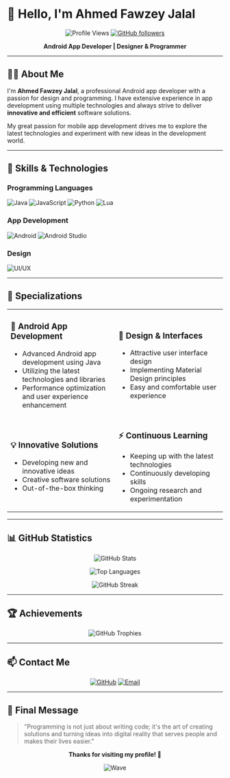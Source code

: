   # 👋 Hello, I'm Ahmed Fawzey Jalal

<div align="center">
  
![Profile Views](https://komarev.com/ghpvc/?username=AhmedFawezy&color=blueviolet&style=flat-square)
[![GitHub followers](https://img.shields.io/github/followers/AhmedFawezy?style=social)](https://github.com/AhmedFawezy)

**Android App Developer | Designer & Programmer**

</div>

---

## 👨‍💻 About Me

I'm **Ahmed Fawzey Jalal**, a professional Android app developer with a passion for design and programming. I have extensive experience in app development using multiple technologies and always strive to deliver **innovative and efficient** software solutions.

My great passion for mobile app development drives me to explore the latest technologies and experiment with new ideas in the development world.

---

## 🚀 Skills & Technologies

### Programming Languages
![Java](https://img.shields.io/badge/Java-ED8B00?style=for-the-badge&logo=java&logoColor=white)
![JavaScript](https://img.shields.io/badge/JavaScript-F7DF1E?style=for-the-badge&logo=javascript&logoColor=black)
![Python](https://img.shields.io/badge/Python-3776AB?style=for-the-badge&logo=python&logoColor=white)
![Lua](https://img.shields.io/badge/Lua-2C2D72?style=for-the-badge&logo=lua&logoColor=white)

### App Development
![Android](https://img.shields.io/badge/Android-3DDC84?style=for-the-badge&logo=android&logoColor=white)
![Android Studio](https://img.shields.io/badge/Android%20Studio-3DDC84?style=for-the-badge&logo=android-studio&logoColor=white)

### Design
![UI/UX](https://img.shields.io/badge/UI%2FUX-FF6B6B?style=for-the-badge&logo=figma&logoColor=white)

---

## 🎯 Specializations

<table>
<tr>
<td width="50%">

### 📱 Android App Development
- Advanced Android app development using Java
- Utilizing the latest technologies and libraries
- Performance optimization and user experience enhancement

</td>
<td width="50%">

### 🎨 Design & Interfaces
- Attractive user interface design
- Implementing Material Design principles
- Easy and comfortable user experience

</td>
</tr>
<tr>
<td width="50%">

### 💡 Innovative Solutions
- Developing new and innovative ideas
- Creative software solutions
- Out-of-the-box thinking

</td>
<td width="50%">

### ⚡ Continuous Learning
- Keeping up with the latest technologies
- Continuously developing skills
- Ongoing research and experimentation

</td>
</tr>
</table>

---

## 📊 GitHub Statistics

<div align="center">
  
![GitHub Stats](https://github-readme-stats.vercel.app/api?username=AhmedFawezy&show_icons=true&theme=tokyonight&hide_border=true)

![Top Languages](https://github-readme-stats.vercel.app/api/top-langs/?username=AhmedFawezy&layout=compact&theme=tokyonight&hide_border=true)

![GitHub Streak](https://github-readme-streak-stats.herokuapp.com/?user=AhmedFawezy&theme=tokyonight&hide_border=true)

</div>

---

## 🏆 Achievements

<div align="center">
  
![GitHub Trophies](https://github-profile-trophy.vercel.app/?username=AhmedFawezy&theme=tokyonight&no-frame=true&margin-w=15&margin-h=15)

</div>

---

## 📫 Contact Me

<div align="center">

[![GitHub](https://img.shields.io/badge/GitHub-100000?style=for-the-badge&logo=github&logoColor=white)](https://github.com/AhmedFawezy)
[![Email](https://img.shields.io/badge/Email-D14836?style=for-the-badge&logo=gmail&logoColor=white)](mailto:your-email@example.com)

</div>

---

## 🌟 Final Message

> "Programming is not just about writing code; it's the art of creating solutions and turning ideas into digital reality that serves people and makes their lives easier."

<div align="center">

**Thanks for visiting my profile! 🚀**

![Wave](https://raw.githubusercontent.com/mayhemantt/mayhemantt/Update/svg/Bottom.svg)

</div>
